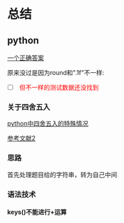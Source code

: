 # 总结

## python
[一个正确答案](https://blog.csdn.net/weixin_44575329/article/details/104362066)

原来没过是因为round和".1f"不一样:

-[ ] <font color='red'> 但不一样的测试数据还没找到 </font>
### 关于四舍五入
[python中四舍五入的特殊情况](https://zhuanlan.zhihu.com/p/93363837)

[参考文献2](https://zhuanlan.zhihu.com/p/115431517)


### 思路
首先处理题目给的字符串，转为自己中间

### 语法技术
#### keys()不能进行+运算